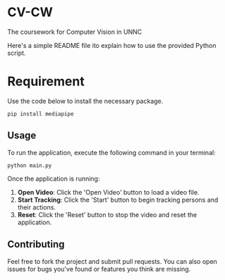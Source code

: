 # CV-CW
The coursework for Computer Vision in UNNC

Here's a simple README file ito explain how to use the provided Python script. 


# Requirement
Use the code below to install the necessary package.
```
pip install mediapipe
```


## Usage

To run the application, execute the following command in your terminal:

```
python main.py
```

Once the application is running:

1. **Open Video**: Click the 'Open Video' button to load a video file.
2. **Start Tracking**: Click the 'Start' button to begin tracking persons and their actions.
3. **Reset**: Click the 'Reset' button to stop the video and reset the application.


## Contributing
Feel free to fork the project and submit pull requests. You can also open issues for bugs you've found or features you think are missing.
